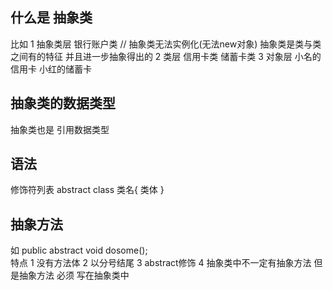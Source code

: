 ## 什么是 抽象类
 比如
 1 抽象类层        银行账户类  // 抽象类无法实例化(无法new对象)  抽象类是类与类之间有的特征 并且进一步抽象得出的
 2 类层    信用卡类         储蓄卡类
 3 对象层  小名的信用卡   小红的储蓄卡
 
## 抽象类的数据类型
  抽象类也是 引用数据类型    

## 语法
修饰符列表 abstract class 类名{
类体
}


## 抽象方法
如 
public abstract void dosome();  
特点
 1 没有方法体
 2 以分号结尾
 3 abstract修饰
 4 抽象类中不一定有抽象方法 但是抽象方法 必须 写在抽象类中
  